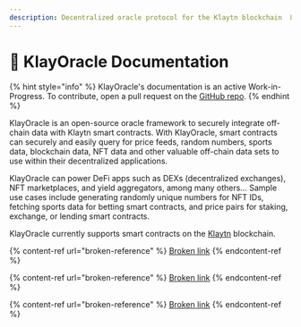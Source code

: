 ```yaml
---
description: Decentralized oracle protocol for the Klaytn blockchain  ⛓️
---
```


# 📔 KlayOracle Documentation

{% hint style="info" %}
KlayOracle's documentation is an active Work-in-Progress. To contribute, open a pull request on the [GitHub repo](https://github.com/KlayOracle/klayoracle-docs).
{% endhint %}

KlayOracle is an open-source oracle framework to securely integrate off-chain data with Klaytn smart contracts. With KlayOracle, smart contracts can securely and easily query for price feeds, random numbers, sports data, blockchain data, NFT data and other valuable off-chain data sets to use within their decentralized applications.

KlayOracle can power DeFi apps such as DEXs (decentralized exchanges), NFT marketplaces, and yield aggregators, among many others… Sample use cases include generating randomly unique numbers for NFT IDs, fetching sports data for betting smart contracts, and price pairs for staking, exchange, or lending smart contracts.

KlayOracle currently supports smart contracts on the [Klaytn](https://klaytn.foundation) blockchain.

{% content-ref url="broken-reference" %}
[Broken link](broken-reference)
{% endcontent-ref %}

{% content-ref url="broken-reference" %}
[Broken link](broken-reference)
{% endcontent-ref %}

{% content-ref url="broken-reference" %}
[Broken link](broken-reference)
{% endcontent-ref %}
